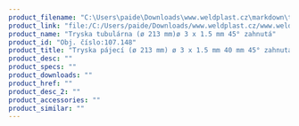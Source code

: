 ```yaml
---
product_filename: "C:\Users\paide\Downloads\www.weldplast.cz\markdown\tryska-pajeci-o-213-mm-o-3-x-15-mm-40-mm-45-zahnuta.md"
product_link: "file:/C:/Users/paide/Downloads/www.weldplast.cz/www.weldplast.cz/sk/tryska-pajeci-o-213-mm-o-3-x-15-mm-40-mm-45-zahnuta"
product_name: "Tryska tubulárna (ø 213 mm)ø 3 x 1.5 mm 45° zahnutá"
product_id: "Obj. číslo:107.148"
product_title: "Tryska pájecí (ø 213 mm) ø 3 x 1.5 mm 40 mm 45° zahnutá | Weldplast"
product_desc: ""
product_specs: ""
product_downloads: ""
product_href: ""
product_desc_2: ""
product_accessories: ""
product_similar: ""
---
```

